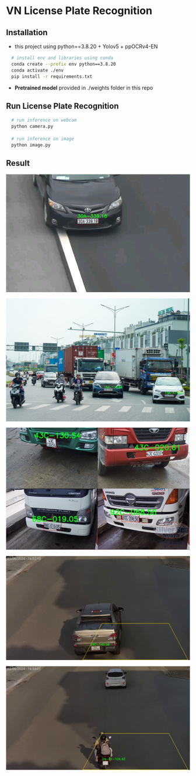 # VN License Plate Recognition

## Installation
- this project using python==3.8.20 + Yolov5 + ppOCRv4-EN
```bash
  # install env and libraries using conda
  conda create --prefix env python==3.8.20
  conda activate ./env
  pip install -r requirements.txt
```

- **Pretrained model** provided in ./weights folder in this repo 

## Run License Plate Recognition

```bash
  # run inference on webcam
  python camera.py 

  # run inference on image
  python image.py
```

## Result
![Demo 1](result/test1.jpg)

![Demo 2](result/test2.jpg)

![Demo 3](result/test3.jpg)

![Demo 4](result/test4.jpg)

![Demo 5](result/test5.jpg)
